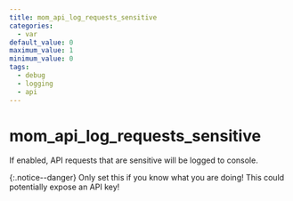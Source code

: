 ```yaml
---
title: mom_api_log_requests_sensitive
categories:
  - var
default_value: 0
maximum_value: 1
minimum_value: 0
tags:
  - debug
  - logging
  - api
---
```


# mom_api_log_requests_sensitive

If enabled, API requests that are sensitive will be logged to console.

{:.notice--danger}
Only set this if you know what you are doing! This could potentially expose an API key!
